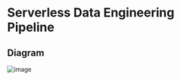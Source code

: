 # Serverless Data Engineering Pipeline

## Diagram
![image](https://user-images.githubusercontent.com/44468782/230206160-3efb4c37-6fe4-4665-802a-2c98d27086e3.png)

